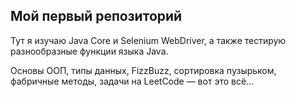 <h2>Мой первый репозиторий</h2>
Тут я изучаю Java Core и Selenium WebDriver, а также тестирую разнообразные функции языка Java.

Основы ООП, типы данных, FizzBuzz, сортировка пузырьком, фабричные методы, задачи на LeetCode — вот это всё...
